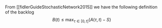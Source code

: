 From [[fidlerGuideStochasticNetwork2015]] we have the following definition of the backlog
$$B(t) \leq \max_{\tau \in [0,t]} \{ A(\tau, t) - S\}$$